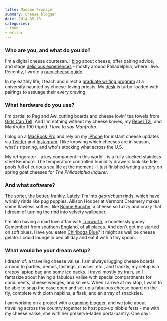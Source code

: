 ```yaml
---
title: Madame Fromage
summary: Cheese blogger
date: 2014-05-13
categories:
- food
- writer
---
```


### Who are you, and what do you do?

I'm a digital cheese courtesan. I [blog](http://madamefromageblog.com/ "Madame's weblog.") about cheese, offer pairing advice, and stage [delicious experiences](http://madamefromageblog.com/2013/cheese-ball-ii-a-cave-raising/ "Madame's post about a Cheese Ball.") - mostly around Philadelphia, where I live. Recently, I wrote a [racy cheese guide](http://www.amazon.com/Di-Bruno-Bros-House-Cheese/dp/0762446048 "Madame's cheese book.").  

In my earthly life, I teach and direct a [graduate writing program](http://www.sju.edu/int/academics/cas/grad/writingstudies/degreereq.html "The writing course at Saint Joseph's university.") at a university haunted by cheese-loving priests. My [desk](http://kokblog.johannak.com/6084/ "A post about creating a cheese desk.") is turbo-loaded with pairings to assuage their every craving.

### What hardware do you use?

I'm partial to Peg and Awl cutting boards and cheese lovin' tea towels from [Girls Can Tell](http://girlscantell.com/products/cheese-lovers-tea-towel-set "A set of cheese lovers tea towels."). And I'm nothing without my cheese knives, my [Rebel T2i][eos-rebel-t2i], and Manfrotto 190 tripod. *I love to say Manfrotto*. 

I blog on a [MacBook Pro][macbook-pro] and rely on my [iPhone][iphone-4s] for instant cheese updates via [Twitter](https://twitter.com/MmeFromage "Madame on Twitter.") and [Instagram](http://instagram.com/mmefromage "Madame on Instagram."). I like knowing which cheeses are in season, what's ripening, and who's stocking what across the U.S.

My refrigerator - a key component in this world - is a fully stocked stainless steel Kenmore. The temperature controlled humidity drawers look like tide pools full of curious sea life at the moment - I just finished writing a story on spring goat cheeses for *The Philadelphia Inquirer*.

### And what software?

The softer, the better, frankly. Lately, I'm into [*geotrichum* rinds](http://www.vermontcreamery.com/geotricum-cheese-new-to-america-steeped-in-french-tradition "A post about geotrichum rind cheeses."), which have wrinkly rinds like pug puppies. Allison Hooper at Vermont Creamery makes some flawless softies, like [Bonne Bouche](http://madamefromageblog.com/2013/sexy-wrinkled-cheese/ "Madame's post about Bonne Bouche."), a cheese so fuzzy and crazy that I dream of turning the rind into velvety wallpaper. 

I'm also having a mad love affair with [Tunworth](http://www.hampshirecheeses.co.uk/tunworth-cheese.asp "A cheese made in the UK."), a hopelessly gooey Camembert from southern England, of all places. And don't get me started on soft blues. Have you eaten [Chiriboga Blue](http://www.sfgate.com/food/cheesecourse/article/Chiriboga-Blue-unusual-cheese-from-Bavaria-5214587.php "An article about Chiriboga Blue cheese.")? It might as well be cheese gelato. I could lounge in bed all day and eat it with a tiny spoon.

### What would be your dream setup?

I dream of: a traveling cheese valise. I am always lugging cheese boards around to parties, demos, tastings, classes, etc., and frankly, my setup is a crappy laptop bag and some ice packs. I travel mostly by train, so I fantasize about having a fabulous valise with special compartments for condiments, cheese wedges, and knives. When I arrive at my stop, I want to be able to snap the case open and set up a fabulous cheese board on the fly, complete with cloth napkins, a flask, and an array of snacksies.

I am working on a project with a [canning blogger](http://foodinjars.com/ "The Food in Jars website."), and we joke about traveling across the country together to host pop-up nibble fests - me with my cheese valise, she with her preserve-laden porta-pantry. One day!

[eos-rebel-t2i]: https://en.wikipedia.org/wiki/Canon_EOS_550D "An 18 megapixel camera."
[iphone-4s]: https://en.wikipedia.org/wiki/IPhone_4S "A smartphone."
[macbook-pro]: https://www.apple.com/macbook-pro/ "A laptop."
